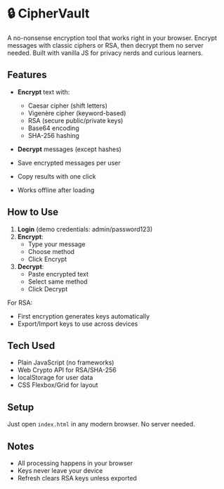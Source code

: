 # 🔒 CipherVault
A no-nonsense encryption tool that works right in your browser. Encrypt messages with classic ciphers or RSA, then decrypt them no server needed. Built with vanilla JS for privacy nerds and curious learners.

## Features

- **Encrypt** text with:
  - Caesar cipher (shift letters)
  - Vigenère cipher (keyword-based)
  - RSA (secure public/private keys)
  - Base64 encoding
  - SHA-256 hashing

- **Decrypt** messages (except hashes)
- Save encrypted messages per user
- Copy results with one click
- Works offline after loading

## How to Use

1. **Login** (demo credentials: admin/password123)
2. **Encrypt**:
   - Type your message
   - Choose method
   - Click Encrypt
3. **Decrypt**:
   - Paste encrypted text
   - Select same method
   - Click Decrypt

For RSA:
- First encryption generates keys automatically
- Export/Import keys to use across devices

## Tech Used

- Plain JavaScript (no frameworks)
- Web Crypto API for RSA/SHA-256
- localStorage for user data
- CSS Flexbox/Grid for layout

## Setup

Just open `index.html` in any modern browser. No server needed.

## Notes

- All processing happens in your browser
- Keys never leave your device
- Refresh clears RSA keys unless exported

